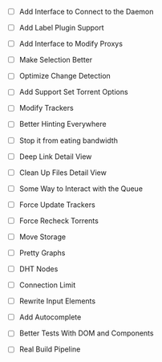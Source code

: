 - [ ] Add Interface to Connect to the Daemon
- [ ] Add Label Plugin Support
- [ ] Add Interface to Modify Proxys
- [ ] Make Selection Better
- [ ] Optimize Change Detection
- [ ] Add Support Set Torrent Options
- [ ] Modify Trackers
- [ ] Better Hinting Everywhere
- [ ] Stop it from eating bandwidth
- [ ] Deep Link Detail View
- [ ] Clean Up Files Detail View
- [ ] Some Way to Interact with the Queue
- [ ] Force Update Trackers
- [ ] Force Recheck Torrents
- [ ] Move Storage
- [ ] Pretty Graphs
- [ ] DHT Nodes
- [ ] Connection Limit
- [ ] Rewrite Input Elements
- [ ] Add Autocomplete
- [ ] Better Tests With DOM and Components
- [ ] Real Build Pipeline

